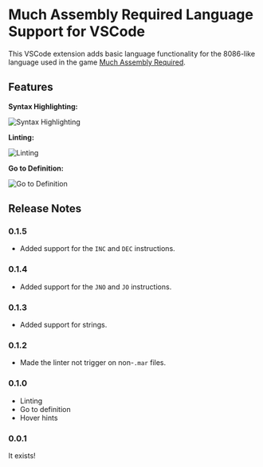 # Much Assembly Required Language Support for VSCode

This VSCode extension adds basic language functionality for the 8086-like language used in the game [Much Assembly Required](https://muchassemblyrequired.com).

## Features

**Syntax Highlighting:**

![Syntax Highlighting](images/syntax_highlighting_example.png)

**Linting:**

![Linting](images/linting.png)

**Go to Definition:**

![Go to Definition](images/go_to_def.png)

## Release Notes

### 0.1.5

* Added support for the `INC` and `DEC` instructions.

### 0.1.4

* Added support for the `JNO` and `JO` instructions.

### 0.1.3

* Added support for strings.

### 0.1.2

* Made the linter not trigger on non-`.mar` files.

### 0.1.0

* Linting
* Go to definition
* Hover hints

### 0.0.1

It exists!
